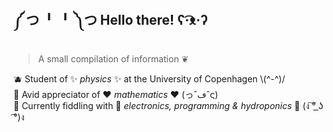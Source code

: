 ## ༼ つ ╹ ╹ ༽つ Hello there! ʕ·͡ᴥ·ʔ﻿
> A small compilation of information ❦

🫐 Student of ✨ *physics* ✨ at the University of Copenhagen \\(^-^)/
<br>🍓 Avid appreciator of ❤️ *mathematics* ❤️ (っˆڡˆς)
<br>🍊 Currently fiddling with 🎊 *electronics, programming & hydroponics* 🎊 (ง ͠° ͟ʖ ͡°)ง

